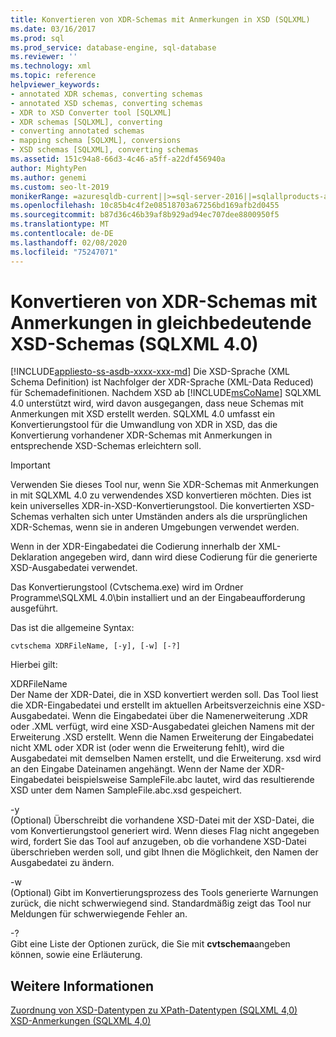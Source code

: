 ```yaml
---
title: Konvertieren von XDR-Schemas mit Anmerkungen in XSD (SQLXML)
ms.date: 03/16/2017
ms.prod: sql
ms.prod_service: database-engine, sql-database
ms.reviewer: ''
ms.technology: xml
ms.topic: reference
helpviewer_keywords:
- annotated XDR schemas, converting schemas
- annotated XSD schemas, converting schemas
- XDR to XSD Converter tool [SQLXML]
- XDR schemas [SQLXML], converting
- converting annotated schemas
- mapping schema [SQLXML], conversions
- XSD schemas [SQLXML], converting schemas
ms.assetid: 151c94a8-66d3-4c46-a5ff-a22df456940a
author: MightyPen
ms.author: genemi
ms.custom: seo-lt-2019
monikerRange: =azuresqldb-current||>=sql-server-2016||=sqlallproducts-allversions||>=sql-server-linux-2017||=azuresqldb-mi-current
ms.openlocfilehash: 10c85b4c4f2e08518703a67256bd169afb2d0455
ms.sourcegitcommit: b87d36c46b39af8b929ad94ec707dee8800950f5
ms.translationtype: MT
ms.contentlocale: de-DE
ms.lasthandoff: 02/08/2020
ms.locfileid: "75247071"
---
```

# <a name="converting-annotated-xdr-schemas-to-equivalent-xsd-schemas-sqlxml-40"></a>Konvertieren von XDR-Schemas mit Anmerkungen in gleichbedeutende XSD-Schemas (SQLXML 4.0)
[!INCLUDE[appliesto-ss-asdb-xxxx-xxx-md](../../../includes/appliesto-ss-asdb-xxxx-xxx-md.md)]
  Die XSD-Sprache (XML Schema Definition) ist Nachfolger der XDR-Sprache (XML-Data Reduced) für Schemadefinitionen. Nachdem XSD ab [!INCLUDE[msCoName](../../../includes/msconame-md.md)] SQLXML 4.0 unterstützt wird, wird davon ausgegangen, dass neue Schemas mit Anmerkungen mit XSD erstellt werden. SQLXML 4.0 umfasst ein Konvertierungstool für die Umwandlung von XDR in XSD, das die Konvertierung vorhandener XDR-Schemas mit Anmerkungen in entsprechende XSD-Schemas erleichtern soll.  
  
> [!IMPORTANT]  
>  Verwenden Sie dieses Tool nur, wenn Sie XDR-Schemas mit Anmerkungen in mit SQLXML 4.0 zu verwendendes XSD konvertieren möchten. Dies ist kein universelles XDR-in-XSD-Konvertierungstool. Die konvertierten XSD-Schemas verhalten sich unter Umständen anders als die ursprünglichen XDR-Schemas, wenn sie in anderen Umgebungen verwendet werden.  
  
 Wenn in der XDR-Eingabedatei die Codierung innerhalb der XML-Deklaration angegeben wird, dann wird diese Codierung für die generierte XSD-Ausgabedatei verwendet.  
  
 Das Konvertierungstool (Cvtschema.exe) wird im Ordner Programme\SQLXML 4.0\bin installiert und an der Eingabeaufforderung ausgeführt.  
  
 Das ist die allgemeine Syntax:  
  
```  
cvtschema XDRFileName, [-y], [-w] [-?]  
```  
  
 Hierbei gilt:  
  
 XDRFileName  
 Der Name der XDR-Datei, die in XSD konvertiert werden soll. Das Tool liest die XDR-Eingabedatei und erstellt im aktuellen Arbeitsverzeichnis eine XSD-Ausgabedatei. Wenn die Eingabedatei über die Namenerweiterung .XDR oder .XML verfügt, wird eine XSD-Ausgabedatei gleichen Namens mit der Erweiterung .XSD erstellt. Wenn die Namen Erweiterung der Eingabedatei nicht XML oder XDR ist (oder wenn die Erweiterung fehlt), wird die Ausgabedatei mit demselben Namen erstellt, und die Erweiterung. xsd wird an den Eingabe Dateinamen angehängt. Wenn der Name der XDR-Eingabedatei beispielsweise SampleFile.abc lautet, wird das resultierende XSD unter dem Namen SampleFile.abc.xsd gespeichert.  
  
 -y  
 (Optional) Überschreibt die vorhandene XSD-Datei mit der XSD-Datei, die vom Konvertierungstool generiert wird. Wenn dieses Flag nicht angegeben wird, fordert Sie das Tool auf anzugeben, ob die vorhandene XSD-Datei überschrieben werden soll, und gibt Ihnen die Möglichkeit, den Namen der Ausgabedatei zu ändern.  
  
 -w  
 (Optional) Gibt im Konvertierungsprozess des Tools generierte Warnungen zurück, die nicht schwerwiegend sind. Standardmäßig zeigt das Tool nur Meldungen für schwerwiegende Fehler an.  
  
 -?  
 Gibt eine Liste der Optionen zurück, die Sie mit **cvtschema**angeben können, sowie eine Erläuterung.  
  
## <a name="see-also"></a>Weitere Informationen  
 [Zuordnung von XSD-Datentypen zu XPath-Datentypen &#40;SQLXML 4,0&#41;](../../../relational-databases/sqlxml-annotated-xsd-schemas-using/mapping-xsd-data-types-to-xpath-data-types-sqlxml-4-0.md)   
 [XSD-Anmerkungen &#40;SQLXML 4,0&#41;](../../../relational-databases/sqlxml-annotated-xsd-schemas-using/xsd-annotations-sqlxml-4-0.md)  
  
  
